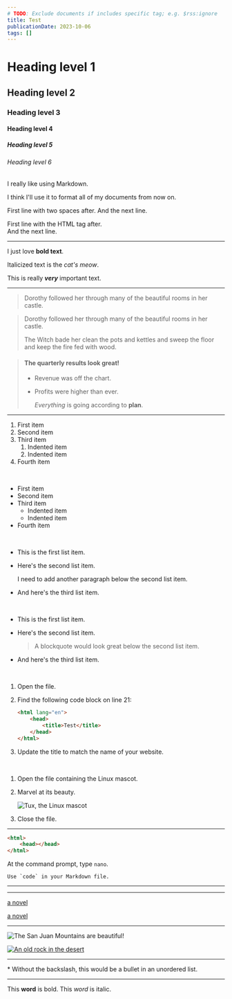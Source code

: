 ```yaml
---
# TODO: Exclude documents if includes specific tag; e.g. $rss:ignore
title: Test
publicationDate: 2023-10-06
tags: []
---
```


<!-- https://www.markdownguide.org/basic-syntax/ -->

# Heading level 1

## Heading level 2

### Heading level 3

#### Heading level 4

##### Heading level 5

###### Heading level 6

<!-- https://www.markdownguide.org/basic-syntax/#paragraphs-1 -->

I really like using Markdown.

I think I'll use it to format all of my documents from now on.

First line with two spaces after.
And the next line.

First line with the HTML tag after.<br>
And the next line.

---

<!-- https://www.markdownguide.org/basic-syntax/#emphasis -->

I just love **bold text**.

Italicized text is the _cat's meow_.

This is really **_very_** important text.

---

<!-- https://www.markdownguide.org/basic-syntax/#blockquotes-1 -->

> Dorothy followed her through many of the beautiful rooms in her castle.

> Dorothy followed her through many of the beautiful rooms in her castle.
>
> The Witch bade her clean the pots and kettles and sweep the floor and keep the fire fed with wood.

> #### The quarterly results look great!
>
> -   Revenue was off the chart.
> -   Profits were higher than ever.
>
>     _Everything_ is going according to **plan**.

---

<!-- https://www.markdownguide.org/basic-syntax/#lists-1 -->

1. First item
2. Second item
3. Third item
    1. Indented item
    2. Indented item
4. Fourth item

<br/>

-   First item
-   Second item
-   Third item
    -   Indented item
    -   Indented item
-   Fourth item

<br/>

-   This is the first list item.
-   Here's the second list item.

    I need to add another paragraph below the second list item.

-   And here's the third list item.

<br/>

-   This is the first list item.
-   Here's the second list item.

    > A blockquote would look great below the second list item.

-   And here's the third list item.

<br/>

1.  Open the file.
2.  Find the following code block on line 21:

    ```html
    <html lang="en">
    	<head>
    		<title>Test</title>
    	</head>
    </html>
    ```

3.  Update the title to match the name of your website.

<br/>

1. Open the file containing the Linux mascot.
2. Marvel at its beauty.

    ![Tux, the Linux mascot](https://www.markdownguide.org/assets/images/tux.png)

3. Close the file.

---

<!-- https://www.markdownguide.org/basic-syntax/#code -->

```html
<html>
	<head></head>
</html>
```

At the command prompt, type `nano`.

`` Use `code` in your Markdown file. ``

---

<!-- https://www.markdownguide.org/basic-syntax/#horizontal-rules -->

---

<!-- https://www.markdownguide.org/basic-syntax/#links -->

[a novel](https://en.wikipedia.org/wiki/The_Milagro_Beanfield_War_%28novel%29)

<a href="https://en.wikipedia.org/wiki/The_Milagro_Beanfield_War_(novel)">a novel</a>

---

<!-- https://www.markdownguide.org/basic-syntax/#images-1 -->

![The San Juan Mountains are beautiful!](https://www.markdownguide.org/assets/images/san-juan-mountains.jpg 'San Juan Mountains')

[![An old rock in the desert](https://www.markdownguide.org/assets/images/shiprock.jpg 'Shiprock, New Mexico by Beau Rogers')](https://www.flickr.com/photos/beaurogers/31833779864/in/photolist-Qv3rFw-34mt9F-a9Cmfy-5Ha3Zi-9msKdv-o3hgjr-hWpUte-4WMsJ1-KUQ8N-deshUb-vssBD-6CQci6-8AFCiD-zsJWT-nNfsgB-dPDwZJ-bn9JGn-5HtSXY-6CUhAL-a4UTXB-ugPum-KUPSo-fBLNm-6CUmpy-4WMsc9-8a7D3T-83KJev-6CQ2bK-nNusHJ-a78rQH-nw3NvT-7aq2qf-8wwBso-3nNceh-ugSKP-4mh4kh-bbeeqH-a7biME-q3PtTf-brFpgb-cg38zw-bXMZc-nJPELD-f58Lmo-bXMYG-bz8AAi-bxNtNT-bXMYi-bXMY6-bXMYv)

---

<!-- https://www.markdownguide.org/basic-syntax/#escaping-characters -->

\* Without the backslash, this would be a bullet in an unordered list.

---

<!-- https://www.markdownguide.org/basic-syntax/#html -->

This **word** is bold. This <em>word</em> is italic.
